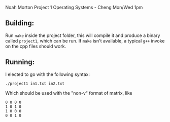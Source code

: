 Noah Morton Project 1
Operating Systems - Cheng Mon/Wed 1pm

## Building:

Run `make` inside the project folder, this will compile it and produce
a binary called `project1`, which can be run. If `make` isn't
available, a typical `g++` invoke on the cpp files should work.

## Running:

I elected to go with the following syntax:

`./project1 in1.txt in2.txt`

Which should be used with the "non-v" format of matrix, like


```
0 0 0 0
1 0 1 0
1 0 0 0
0 0 1 0
```
